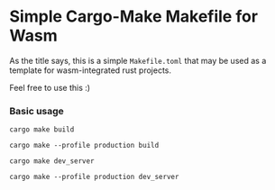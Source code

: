 # Simple Cargo-Make Makefile for Wasm

As the title says, this is a simple `Makefile.toml` that may be used as a template 
for wasm-integrated rust projects.

Feel free to use this :)

### Basic usage

`cargo make build`

`cargo make --profile production build`

`cargo make dev_server`

`cargo make --profile production dev_server`
